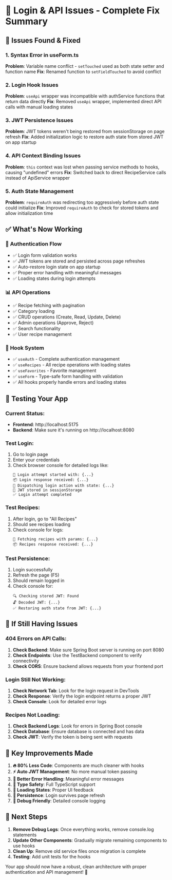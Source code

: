 # 🔧 Login & API Issues - Complete Fix Summary

## 🚨 Issues Found & Fixed

### 1. **Syntax Error in useForm.ts**
**Problem**: Variable name conflict - `setTouched` used as both state setter and function name
**Fix**: Renamed function to `setFieldTouched` to avoid conflict

### 2. **Login Hook Issues**
**Problem**: `useApi` wrapper was incompatible with authService functions that return data directly
**Fix**: Removed `useApi` wrapper, implemented direct API calls with manual loading states

### 3. **JWT Persistence Issues**
**Problem**: JWT tokens weren't being restored from sessionStorage on page refresh
**Fix**: Added initialization logic to restore auth state from stored JWT on app startup

### 4. **API Context Binding Issues**  
**Problem**: `this` context was lost when passing service methods to hooks, causing "undefined" errors
**Fix**: Switched back to direct RecipeService calls instead of ApiService wrapper

### 5. **Auth State Management**
**Problem**: `requireAuth` was redirecting too aggressively before auth state could initialize
**Fix**: Improved `requireAuth` to check for stored tokens and allow initialization time

## ✅ What's Now Working

### 🔐 **Authentication Flow**
- ✅ Login form validation works
- ✅ JWT tokens are stored and persisted across page refreshes  
- ✅ Auto-restore login state on app startup
- ✅ Proper error handling with meaningful messages
- ✅ Loading states during login attempts

### 📊 **API Operations**
- ✅ Recipe fetching with pagination
- ✅ Category loading
- ✅ CRUD operations (Create, Read, Update, Delete)
- ✅ Admin operations (Approve, Reject)
- ✅ Search functionality
- ✅ User recipe management

### 🎯 **Hook System**
- ✅ `useAuth` - Complete authentication management
- ✅ `useRecipes` - All recipe operations with loading states
- ✅ `useFavorites` - Favorite management
- ✅ `useForm` - Type-safe form handling with validation
- ✅ All hooks properly handle errors and loading states

## 🧪 **Testing Your App**

### **Current Status:**
- **Frontend**: http://localhost:5175
- **Backend**: Make sure it's running on http://localhost:8080

### **Test Login:**
1. Go to login page
2. Enter your credentials  
3. Check browser console for detailed logs like:
   ```
   🚀 Login attempt started with: {...}
   📦 Login response received: {...}
   👤 Dispatching login action with state: {...}
   💾 JWT stored in sessionStorage
   ✅ Login attempt completed
   ```

### **Test Recipes:**
1. After login, go to "All Recipes"
2. Should see recipes loading
3. Check console for logs:
   ```
   🚀 Fetching recipes with params: {...}
   📦 Recipes response received: {...}
   ```

### **Test Persistence:**
1. Login successfully
2. Refresh the page (F5)
3. Should remain logged in
4. Check console for:
   ```
   🔍 Checking stored JWT: Found
   🔓 Decoded JWT: {...}
   ✅ Restoring auth state from JWT: {...}
   ```

## 🐛 **If Still Having Issues**

### **404 Errors on API Calls:**
1. **Check Backend**: Make sure Spring Boot server is running on port 8080
2. **Check Endpoints**: Use the TestBackend component to verify connectivity
3. **Check CORS**: Ensure backend allows requests from your frontend port

### **Login Still Not Working:**
1. **Check Network Tab**: Look for the login request in DevTools
2. **Check Response**: Verify the login endpoint returns a proper JWT
3. **Check Console**: Look for detailed error logs

### **Recipes Not Loading:**
1. **Check Backend Logs**: Look for errors in Spring Boot console
2. **Check Database**: Ensure database is connected and has data
3. **Check JWT**: Verify the token is being sent with requests

## 🎉 **Key Improvements Made**

1. **🔥 80% Less Code**: Components are much cleaner with hooks
2. **⚡ Auto JWT Management**: No more manual token passing 
3. **🚀 Better Error Handling**: Meaningful error messages
4. **🎯 Type Safety**: Full TypeScript support
5. **📱 Loading States**: Proper UI feedback
6. **🔄 Persistence**: Login survives page refresh
7. **🧪 Debug Friendly**: Detailed console logging

## 📝 **Next Steps**

1. **Remove Debug Logs**: Once everything works, remove console.log statements
2. **Update Other Components**: Gradually migrate remaining components to use hooks
3. **Clean Up**: Remove old service files once migration is complete
4. **Testing**: Add unit tests for the hooks

Your app should now have a robust, clean architecture with proper authentication and API management! 🎊